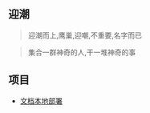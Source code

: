 ## 迎潮

> 迎潮而上,鹰巢,迎嘲,不重要,名字而已

> 集合一群神奇的人,干一堆神奇的事


## 项目

* [文档本地部署 ](https://github.com/orgs/yingchaoOrg/projects/5)
